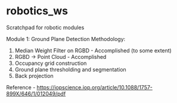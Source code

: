 # robotics_ws
Scratchpad for robotic modules

Module 1: Ground Plane Detection
Methodology:
1. Median Weight Filter on RGBD - Accomplished (to some extent)
2. RGBD -> Point Cloud - Accomplished
3. Occupancy grid construction
4. Ground plane thresholding and segmentation
5. Back projection

Reference - https://iopscience.iop.org/article/10.1088/1757-899X/646/1/012049/pdf
